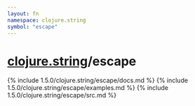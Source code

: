 ```yaml
---
layout: fn
namespace: clojure.string
symbol: "escape"
---
```


# [clojure.string](../)/escape

{% include 1.5.0/clojure.string/escape/docs.md %}
{% include 1.5.0/clojure.string/escape/examples.md %}
{% include 1.5.0/clojure.string/escape/src.md %}

